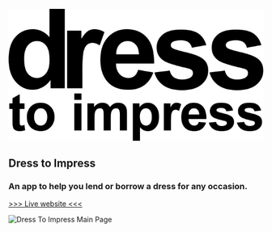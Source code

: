 ![Dress To Impress Logo](app/assets/images/logo.png)

## Dress to Impress
### An app to help you lend or borrow a dress for any occasion.

[>>> Live website <<<](https://dress-2-impress.herokuapp.com/)

![Dress To Impress Main Page](app/assets/images/dress-screen1.png)
